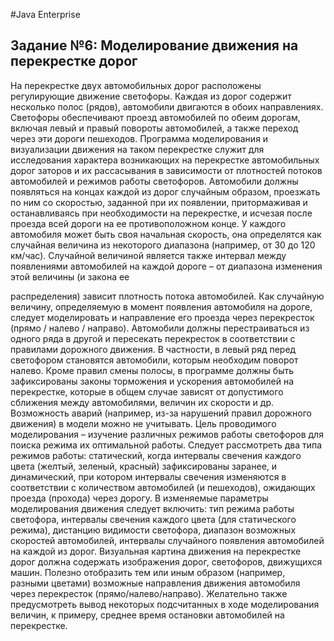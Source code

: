 #Java Enterprise

## Задание №6: Моделирование движения на перекрестке дорог
На перекрестке двух автомобильных дорог расположены регулирующие движение светофоры. Каждая из дорог содержит несколько полос (рядов), автомобили двигаются в обоих направлениях. Светофоры обеспечивают проезд автомобилей по обеим дорогам, включая левый и правый повороты автомобилей, а также переход через эти дороги пешеходов.
Программа моделирования и визуализации движения на таком перекрестке служит для исследования характера возникающих на перекрестке автомобильных дорог заторов и их рассасывания в зависимости от плотностей потоков автомобилей и режимов работы светофоров.
Автомобили должны появляться на концах каждой из дорог случайным образом, проезжать по ним со скоростью, заданной при их появлении, притормаживая и останавливаясь при необходимости на перекрестке, и исчезая после проезда всей дороги на ее противоположном конце. У каждого автомобиля может быть своя начальная скорость, она определятся как случайная величина из некоторого диапазона (например, от 30 до 120 км/час). Случайной величиной является также интервал между появлениями автомобилей на каждой дороге – от диапазона изменения этой величины (и закона ее


распределения) зависит плотность потока автомобилей. Как случайную величину, определяемую в момент появления автомобиля на дороге, следует моделировать и направление его проезда через перекресток (прямо / налево / направо).
Автомобили должны перестраиваться из одного ряда в другой и пересекать перекресток в соответствии с правилами дорожного движения. В частности, в левый ряд перед светофором становятся автомобили, которым необходим поворот налево. Кроме правил смены полосы, в программе должны
быть зафиксированы законы торможения и ускорения автомобилей на перекрестке, которые в общем случае зависят от допустимого сближения между автомобилями, величин их скорости и др. Возможность аварий (например, из-за нарушений правил дорожного движения) в модели можно не учитывать.
Цель проводимого моделирования – изучение различных режимов работы светофоров для поиска режима их оптимальной работы. Следует рассмотреть два типа режимов работы: статический, когда интервалы свечения каждого цвета (желтый, зеленый, красный) зафиксированы заранее, и динамический, при котором интервалы свечения изменяются в соответствии с количеством автомобилей (и пешеходов), ожидающих проезда (прохода) через дорогу.
В изменяемые параметры моделирования движения следует включить: тип режима работы светофора, интервалы свечения каждого цвета (для статического режима), дистанцию видимости светофора, диапазон возможных скоростей автомобилей, интервалы случайного появления автомобилей на каждой из дорог.
Визуальная картина движения на перекрестке дорог должна содержать изображения дорог, светофоров, движущихся машин. Полезно отобразить тем или иным образом (например, разными цветами) возможные направления движения автомобиля через перекресток (прямо/налево/направо). Желательно также предусмотреть вывод некоторых подсчитанных в ходе моделирования величин, к примеру, среднее время остановки автомобилей на перекрестке.
